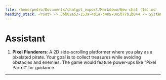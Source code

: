 ```yaml
---
file: /home/pedro/Documents/chatgpt_export/Markdown/New chat (16).md
heading_stack: <root> -> 3bb02e53-1539-4d1e-b489-005b77b1b044 -> System -> 481d4c42-337d-4995-b3a2-19b64f21dce2 -> System -> aaa2cbf0-86d9-4475-8a0d-ce24d1bd0edd -> User -> 4f1d97b4-b0c9-494d-bdfa-04b4d049dce6 -> Assistant
---
```

# Assistant

1. **Pixel Plunderers**: A 2D side-scrolling platformer where you play as a pixelated pirate. Your goal is to collect treasures while avoiding obstacles and enemies. The game would feature power-ups like "Pixel Parrot" for guidance

---
